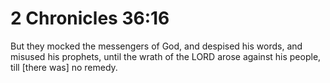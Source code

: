 # 2 Chronicles 36:16

But they mocked the messengers of God, and despised his words, and misused his prophets, until the wrath of the LORD arose against his people, till [there was] no remedy.